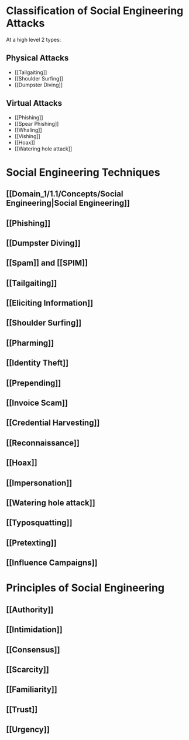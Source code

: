 # Classification of Social Engineering Attacks

At a high level 2 types:
## Physical Attacks
- [[Tailgaiting]]
- [[Shoulder Surfing]]
- [[Dumpster Diving]]
## Virtual Attacks
- [[Phishing]]
- [[Spear Phishing]]
- [[Whaling]]
- [[Vishing]]
- [[Hoax]]
- [[Watering hole attack]]
# Social Engineering Techniques
## [[Domain_1/1.1/Concepts/Social Engineering|Social Engineering]]
## [[Phishing]]
## [[Dumpster Diving]]

## [[Spam]] and [[SPIM]]
## [[Tailgaiting]]

## [[Eliciting Information]]

## [[Shoulder Surfing]]
## [[Pharming]]
## [[Identity Theft]]
## [[Prepending]]
## [[Invoice Scam]]
## [[Credential Harvesting]]
## [[Reconnaissance]]
## [[Hoax]]
## [[Impersonation]]
## [[Watering hole attack]]
## [[Typosquatting]]
## [[Pretexting]]
## [[Influence Campaigns]]

# Principles of Social Engineering
## [[Authority]]
## [[Intimidation]]
## [[Consensus]]
## [[Scarcity]]
## [[Familiarity]]
## [[Trust]]
## [[Urgency]]
